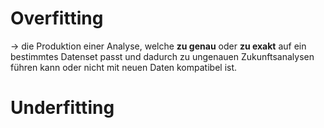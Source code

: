 
# Overfitting

-> die Produktion einer Analyse, welche **zu genau** oder **zu exakt** auf ein bestimmtes Datenset passt und dadurch zu ungenauen Zukunftsanalysen führen kann oder nicht mit neuen Daten kompatibel ist.
# Underfitting
